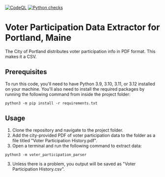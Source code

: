 [![CodeQL](https://github.com/MaineDSA/voter_participation_extractor_portland/actions/workflows/github-code-scanning/codeql/badge.svg)](https://github.com/MaineDSA/voter_participation_extractor_portland/actions/workflows/github-code-scanning/codeql)
[![Python checks](https://github.com/MaineDSA/voter_participation_extractor_portland/actions/workflows/python.yml/badge.svg)](https://github.com/MaineDSA/voter_participation_extractor_portland/actions/workflows/python.yml)

# Voter Participation Data Extractor for Portland, Maine

The City of Portland distributes voter participation info in PDF format. This makes it a CSV.

## Prerequisites

To run this code, you'll need to have Python 3.9, 3.10, 3.11, or 3.12 installed on your machine. You'll also need to install the required packages by running the following command from inside the project folder:

```shell
python3 -m pip install -r requirements.txt
```

## Usage

1. Clone the repository and navigate to the project folder.
2. Add the city-provided PDF of voter participation data to the folder as a file titled "Voter Participation History.pdf".
2. Open a terminal and run the following command to extract data:

```shell
python3 -m voter_participation_parser
```

3. Unless there is a problem, you output will be saved as "Voter Participation History.csv".
